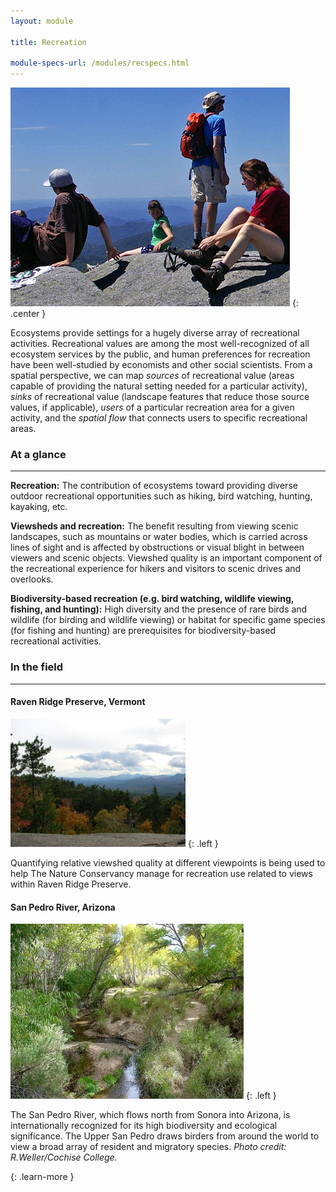 ```yaml
---
layout: module

title: Recreation

module-specs-url: /modules/recspecs.html
---
```

<div id="module-intro" markdown="1">

![](/images/hikers_cropped.png)
{: .center }

Ecosystems provide settings for a hugely diverse array of recreational
activities. Recreational values are among the most well-recognized of
all ecosystem services by the public, and human preferences for
recreation have been well-studied by economists and other social
scientists. From a spatial perspective, we can map *sources* of
recreational value (areas capable of providing the natural setting
needed for a particular activity), *sinks* of recreational value
(landscape features that reduce those source values, if applicable),
*users* of a particular recreation area for a given activity, and the
*spatial flow* that connects users to specific recreational areas.

</div>

<div id="module-at-a-glance" markdown="1">

### At a glance
----------------

**Recreation:** The contribution of ecosystems toward providing
diverse outdoor recreational opportunities such as hiking, bird
watching, hunting, kayaking, etc.

**Viewsheds and recreation:** The benefit resulting from viewing
scenic landscapes, such as mountains or water bodies, which is carried
across lines of sight and is affected by obstructions or visual blight
in between viewers and scenic objects.  Viewshed quality is an
important component of the recreational experience for hikers and
visitors to scenic drives and overlooks.

**Biodiversity-based recreation (e.g. bird watching, wildlife viewing,
fishing, and hunting):** High diversity and the presence of rare birds
and wildlife (for birding and wildlife viewing) or habitat for
specific game species (for fishing and hunting) are prerequisites for
biodiversity-based recreational activities.

</div>

<div id="module-in-the-field" markdown="1">

### In the field
-----------------

#### Raven Ridge Preserve, Vermont

![](/images/vt_forest.jpg)
{: .left }

Quantifying relative viewshed quality at different viewpoints is being
used to help The Nature Conservancy manage for recreation use related
to views within Raven Ridge Preserve.

#### San Pedro River, Arizona

![](/images/san-pedro-leaves47a.jpg)
{: .left }

The San Pedro River, which flows north from Sonora into Arizona, is
internationally recognized for its high biodiversity and ecological
significance.  The Upper San Pedro draws birders from around the world
to view a broad array of resident and migratory species. *Photo
credit: R.Weller/Cochise College.*

[ ](/case_studies/sanpedro.html)
{: .learn-more }

</div>
